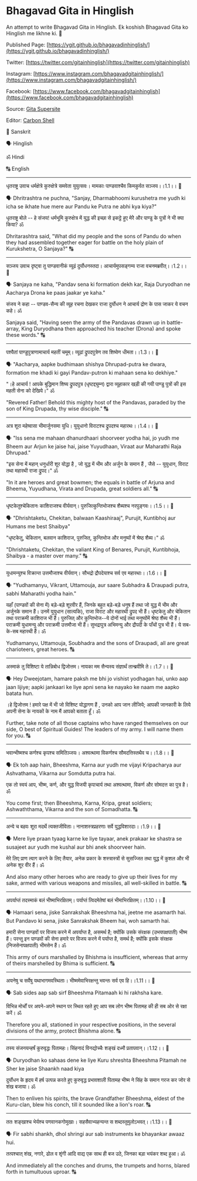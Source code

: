 # Bhagavad Gita in Hinglish

An attempt to write Bhagavad Gita in Hinglish. Ek koshish Bhagavad Gita ko Hinglish me likhne ki. 🙏

Published Page: [https://ygit.github.io/bhagavadinhinglish/](https://ygit.github.io/bhagavadinhinglish/)

Twitter: [https://twitter.com/gitainhinglish](https://twitter.com/gitainhinglish)

Instagram: [https://www.instagram.com/bhagavadgitainhinglish/](https://www.instagram.com/bhagavadgitainhinglish/)

Facebook: [https://www.facebook.com/bhagavadgitainhinglish](https://www.facebook.com/bhagavadgitainhinglish)

Source: [Gita Supersite](https://www.gitasupersite.iitk.ac.in/srimad?language=dv&field_chapter_value=1&field_nsutra_value=1)

Editor: [Carbon Shell](https://carbon.now.sh)

📜 Sanskrit

🗣 Hinglish

ॐ Hindi

🔠 English

---

धृतराष्ट्र उवाच
धर्मक्षेत्रे कुरुक्षेत्रे समवेता युयुत्सवः।
मामकाः पाण्डवाश्चैव किमकुर्वत सञ्जय।।1.1।। 📜

🗣 Dhritrashtra ne puchna, "Sanjay, Dharmabhoomi kurushetra me yudh ki icha se ikhate hue mere aur Pandu ke Putra ne abhi kya kiya?"

धृतराष्ट्र बोले -- 
हे संजय! धर्मभूमि कुरुक्षेत्र में युद्ध की इच्छा से इकट्ठे हुए मेरेे और पाण्डु के पुत्रों ने भी क्या किया? ॐ

Dhritarashtra said, "What did my people and the sons of Pandu do when they had assembled together eager for battle on the holy plain of Kurukshetra, O Sanjaya?" 🔠

--- 

सञ्जय उवाच
दृष्ट्वा तु पाण्डवानीकं व्यूढं दुर्योधनस्तदा।
आचार्यमुपसङ्गम्य राजा वचनमब्रवीत्।।1.2।। 📜

🗣 Sanjaya ne kaha, "Pandav sena ki formation dekh kar, Raja Duryodhan ne Aacharya Drona ke paas jaakar ye kaha."

संजय ने कहा -- 
पाण्डव-सैन्य की व्यूह रचना देखकर राजा दुर्योधन ने आचार्य द्रोण के पास जाकर ये वचन कहे। ॐ

Sanjaya said, "Having seen the army of the Pandavas drawn up in battle-array, King Duryodhana then approached his teacher (Drona) and spoke these words." 🔠

---

पश्यैतां पाण्डुपुत्राणामाचार्य महतीं चमूम्।
व्यूढां द्रुपदपुत्रेण तव शिष्येण धीमता।।1.3।। 📜

🗣 "Aacharya, aapke budhimaan shishya Dhrupad-putra ke dwara, formation me khadi ki gayi Pandav-putron ki mahaan sena ko dekhiye."

"।हे आचार्य ! आपके बुद्धिमान शिष्य द्रुपदपुत्र (धृष्टद्द्युम्न) द्वारा व्यूहाकार खड़ी की गयी पाण्डु पुत्रों की इस महती सेना को देखिये।" ॐ

"Revered Father! Behold this mighty host of the Pandavas, paraded by the son of King Drupada, thy wise disciple." 🔠

---

अत्र शूरा महेष्वासा भीमार्जुनसमा युधि।
युयुधानो विराटश्च द्रुपदश्च महारथः।।1.4।। 📜

🗣 "Iss sena me mahaan dhanurdhaari shoorveer yodha hai, jo yudh me Bheem aur Arjun ke jaise hai, jaise Yuyudhaan, Viraat aur Maharathi Raja Dhrupad." 

"इस सेना में महान् धनुर्धारी शूर योद्धा है ,  जो युद्ध में भीम और अर्जुन के समान हैं , जैसे --  युयुधान, विराट तथा महारथी राजा द्रुपद।" ॐ

"In it are heroes and great bowmen; the equals in battle of Arjuna and Bheema, Yuyudhana, Virata and Drupada, great soldiers all." 🔠

---

धृष्टकेतुश्चेकितानः काशिराजश्च वीर्यवान्।
पुरुजित्कुन्तिभोजश्च शैब्यश्च नरपुङ्गवः।।1.5।। 📜

🗣 "Dhrishtaketu, Chekitan, balwaan Kaashiraaj", Purujit, Kuntibhoj aur Humans me best Shaibya"

"धृष्टकेतु, चेकितान, बलवान काशिराज,  पुरुजित्, कुन्तिभोज और मनुष्यों में श्रेष्ठ शैब्य।" ॐ

"Dhrishtaketu, Chekitan, the valiant King of Benares, Purujit, Kuntibhoja, Shaibya - a master over many." 🔠

---

युधामन्युश्च विक्रान्त उत्तमौजाश्च वीर्यवान्।
सौभद्रो द्रौपदेयाश्च सर्व एव महारथाः।।1.6।। 📜

🗣 "Yudhamanyu, Vikrant, Uttamouja, aur saare Subhadra & Draupadi putra, sabhi Maharathi yodha hain."

यहाँ (पाण्डवों की सेना में) बड़े-बड़े शूरवीर हैं, जिनके बहुत बड़े-बड़े धनुष हैं तथा जो युद्ध में भीम और अर्जुनके समान हैं। उनमें युयुधान (सात्यकि), राजा विराट और महारथी द्रुपद भी हैं। धृष्टकेतु और चेकितान तथा पराक्रमी काशिराज भी हैं। पुरुजित् और कुन्तिभोज--ये दोनों भाई तथा मनुष्योंमें श्रेष्ठ शैब्य भी हैं। पराक्रमी युधामन्यु और पराक्रमी उत्तमौजा भी हैं। सुभद्रापुत्र अभिमन्यु और द्रौपदी के पाँचों पुत्र भी हैं। ये सब-के-सब महारथी हैं। ॐ

Yudhamanyu, Uttamouja, Soubhadra and the sons of Draupadi, all are great charioteers, great heroes. 🔠
 
 ---
 
अस्माकं तु विशिष्टा ये तान्निबोध द्विजोत्तम।
नायका मम सैन्यस्य संज्ञार्थं तान्ब्रवीमि ते।।1.7।। 📜

🗣 Hey Dweejotam, hamare paksh me bhi jo vishist yodhagan hai, unko aap jaan lijiye; aapki jankaari ke liye apni sena ke nayako ke naam me aapko batata hun.

।हे द्विजोत्तम ! हमारे पक्ष में भी जो विशिष्ट योद्धागण हैं , उनको आप जान लीजिये; आपकी जानकारी के लिये अपनी सेना के नायकों के नाम मैं आपको बताता हूँ। ॐ

Further, take note of all those captains who have ranged themselves on our side, O best of Spiritual Guides! The leaders of my army. I will name them for you. 🔠

---

भवान्भीष्मश्च कर्णश्च कृपश्च समितिञ्जयः।
अश्वत्थामा विकर्णश्च सौमदत्तिस्तथैव च।।1.8।। 📜

🗣 Ek toh aap hain, Bheeshma, Karna aur yudh me vijayi Kripacharya aur Ashvathama, Vikarna aur Somdutta putra hai.

एक तो स्वयं आप, भीष्म, कर्ण, और युद्ध विजयी कृपाचार्य तथा अश्वत्थामा, विकर्ण और सोमदत्त का पुत्र है। ॐ

You come first; then Bheeshma, Karna, Kripa, great soldiers; Ashwaththama, Vikarna and the son of Somadhatta. 🔠

---

अन्ये च बहवः शूरा मदर्थे त्यक्तजीविताः।
नानाशस्त्रप्रहरणाः सर्वे युद्धविशारदाः।।1.9।। 📜

🗣 Mere liye praan tyaag karne ke liye tayaar, anek prakaar ke shastra se susajeet aur yudh me kushal aur bhi anek shoorveer hain.

मेरे लिए प्राण त्याग करने के लिए तैयार, अनेक प्रकार के शस्त्रास्त्रों से सुसज्जित तथा युद्ध में कुशल और भी अनेक शूर वीर हैं। ॐ

And also many other heroes who are ready to give up their lives for my sake, armed with various weapons and missiles, all well-skilled in battle. 🔠

---

अपर्याप्तं तदस्माकं बलं भीष्माभिरक्षितम्।
पर्याप्तं त्विदमेतेषां बलं भीमाभिरक्षितम्।।1.10।। 📜

🗣 Hamaari sena, jiske Sanrakshak Bheeshma hai, jeetne me asamarth hai. But Pandavo ki sena, jiske Sanrakshak Bheem hai, woh samarth hai.

हमारी सेना पाण्डवों पर विजय करने में अपर्याप्त है, असमर्थ है; क्योंकि उसके संरक्षक (उभयपक्षपाती) भीष्म हैं।
परन्तु इन पाण्डवों की सेना हमारे पर विजय करने में पर्याप्त है, समर्थ है; क्योंकि इसके संरक्षक (निजसेनापक्षपाती) भीमसेन हैं। ॐ

This army of ours marshalled by Bhishma is insufficient, whereas that army of theirs marshelled by Bhima is sufficient. 🔠

---

अयनेषु च सर्वेषु यथाभागमवस्थिताः।
भीष्ममेवाभिरक्षन्तु भवन्तः सर्व एव हि।।1.11।। 📜

🗣 Sab sides aap sab sirf Bheeshma Pitamaah ki hi rakhsha kare.

विभिन्न मोर्चों पर अपने-अपने स्थान पर स्थित रहते हुए आप सब लोग भीष्म पितामह की ही सब ओर से रक्षा करें। ॐ

Therefore you all, stationed in your respective positions, in the several divisions of the army, protect Bhishma alone. 🔠

---

तस्य संजनयन्हर्षं कुरुवृद्धः पितामहः।
सिंहनादं विनद्योच्चैः शङ्खं दध्मौ प्रतापवान्।।1.12।। 📜

🗣 Duryodhan ko sahaas dene ke liye Kuru shreshta Bheeshma Pitamah ne Sher ke jaise Shaankh naad kiya

दुर्योधन के हृदय में हर्ष उत्पन्न करते हुए कुरुवृद्ध प्रभावशाली पितामह भीष्म ने सिंह के समान गरज कर जोर से शंख बजाया। ॐ

Then to enliven his spirits, the brave Grandfather Bheeshma, eldest of the Kuru-clan, blew his conch, till it sounded like a lion's roar. 🔠

---

ततः शङ्खाश्च भेर्यश्च पणवानकगोमुखाः।
सहसैवाभ्यहन्यन्त स शब्दस्तुमुलोऽभवत्।।1.13।। 📜

🗣 Fir sabhi shankh, dhol shringi aur sab instruments ke bhayankar awaaz hui.

तत्पश्चात् शंख, नगारे, ढोल व शृंगी आदि वाद्य एक साथ ही बज उठे, जिनका बड़ा भयंकर शब्द हुआ। ॐ

And immediately all the conches and drums, the trumpets and horns, blared forth in tumultuous uproar. 🔠
